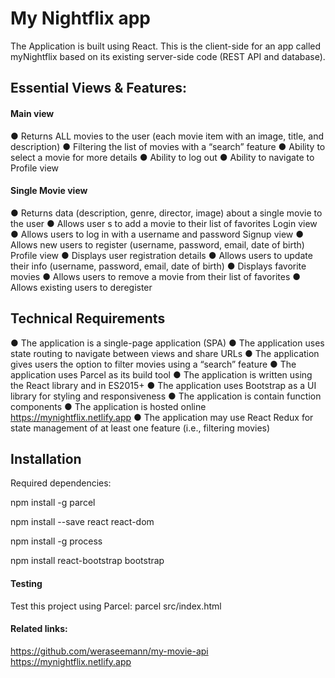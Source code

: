 
# My Nightflix app
The Application is built using React. This is the client-side for an app called myNightflix based on its
existing server-side code (REST API and database).

## Essential Views & Features:
#### Main view
● Returns ALL movies to the user (each movie item with an image, title, and description)
● Filtering the list of movies with a “search” feature
● Ability to select a movie for more details
● Ability to log out
● Ability to navigate to Profile view

#### Single Movie view
● Returns data (description, genre, director, image) about a single movie to the user
● Allows user   s to add a movie to their list of favorites
Login view
● Allows users to log in with a username and password
Signup view
● Allows new users to register (username, password, email, date of birth)
Profile view
● Displays user registration details
● Allows users to update their info (username, password, email, date of birth)
● Displays favorite movies
● Allows users to remove a movie from their list of favorites
● Allows existing users to deregister

## Technical Requirements
● The application is a single-page application (SPA)
● The application uses state routing to navigate between views and share URLs
● The application gives users the option to filter movies using a “search” feature
● The application uses Parcel as its build tool
● The application is written using the React library and in ES2015+
● The application uses Bootstrap as a UI library for styling and responsiveness
● The application is contain function components
● The application is hosted online https://mynightflix.netlify.app
● The application may use React Redux for state management of at least one feature (i.e.,
filtering movies)

## Installation

Required dependencies:

npm install -g parcel

npm install --save react react-dom

npm install -g process

npm install react-bootstrap bootstrap

#### Testing
Test this project using Parcel: parcel src/index.html

#### Related links: 
https://github.com/weraseemann/my-movie-api
https://mynightflix.netlify.app